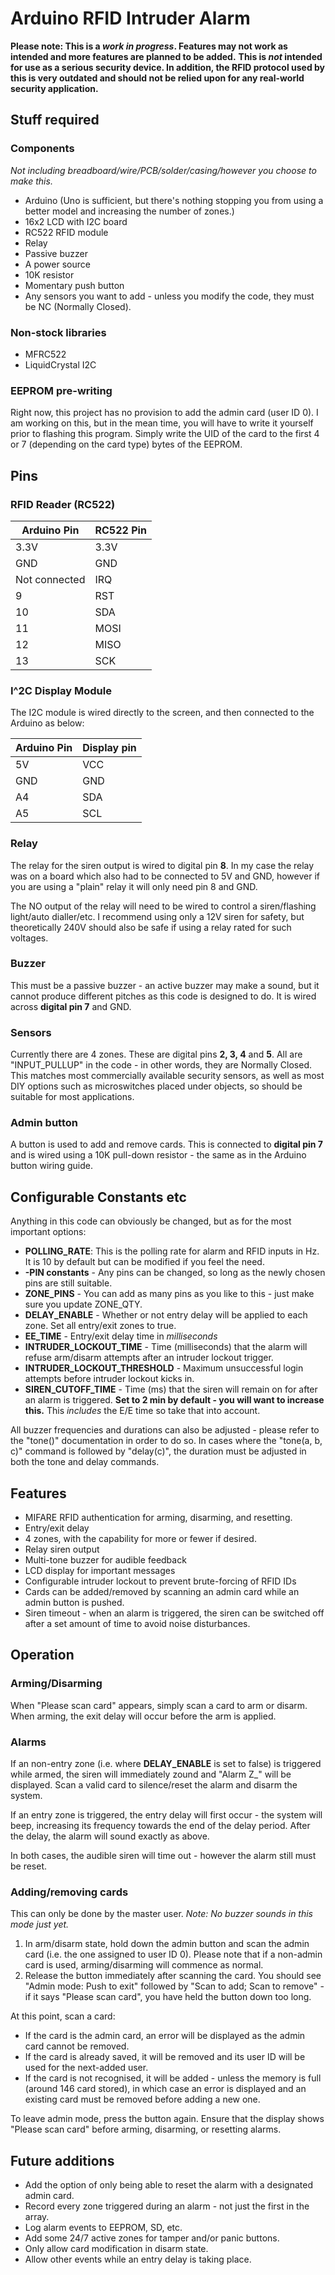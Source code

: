 # Arduino RFID Intruder Alarm

**Please note: This is a *work in progress*. Features may not work as intended and more features are planned to be added.**
**This is *not* intended for use as a serious security device. In addition, the RFID protocol used by this is very outdated
and should not be relied upon for any real-world security application.**

## Stuff required

### Components
*Not including breadboard/wire/PCB/solder/casing/however you choose to make this.*
- Arduino (Uno is sufficient, but there's nothing stopping you from using a better model and increasing the number of zones.)
- 16x2 LCD with I2C board
- RC522 RFID module
- Relay
- Passive buzzer
- A power source
- 10K resistor
- Momentary push button
- Any sensors you want to add - unless you modify the code, they must be NC (Normally Closed).

### Non-stock libraries
- MFRC522
- LiquidCrystal I2C

### EEPROM pre-writing
Right now, this project has no provision to add the admin card (user ID 0). I am working on this, but in the mean time, you will have to 
write it yourself prior to flashing this program. Simply write the UID of the card to the first 4 or 7 (depending on the card type) bytes
of the EEPROM. 

## Pins

### RFID Reader (RC522)

|Arduino Pin|RC522 Pin|
|-----------|---------|
|3.3V|3.3V|
|GND|GND|
|Not connected|IRQ|
|9|RST|
|10|SDA|
|11|MOSI|
|12|MISO|
|13|SCK|

### I^2C Display Module

The I2C module is wired directly to the screen, and then connected to the Arduino as below:

|Arduino Pin|Display pin|
|-----------|-----------|
|5V|VCC|
|GND|GND|
|A4|SDA|
|A5|SCL|

### Relay

The relay for the siren output is wired to digital pin **8**. In my case the relay was on a board which also had to be connected to 5V and GND, however if you are using a "plain" relay it will only need pin 8 and GND.

The NO output of the relay will need to be wired to control a siren/flashing light/auto dialler/etc. I recommend using only a 12V siren for safety, but theoretically 240V should also be safe if using a relay rated for such voltages.

### Buzzer

This must be a passive buzzer - an active buzzer may make a sound, but it cannot produce different pitches as this code is designed to do. It is wired across **digital pin 7** and GND.

### Sensors

Currently there are 4 zones. These are digital pins **2, 3, 4** and **5**. All are "INPUT\_PULLUP" in the code - in other words, they are Normally Closed. This matches most commercially available security sensors, as well as most DIY options such as microswitches placed under objects, so should be suitable for most applications.

### Admin button

A button is used to add and remove cards. This is connected to **digital pin 7** and is wired using a 10K pull-down resistor - the same as in the Arduino button wiring guide.

## Configurable Constants etc

Anything in this code can obviously be changed, but as for the most important options:

- **POLLING_RATE**: This is the polling rate for alarm and RFID inputs in Hz. It is 10 by default but can be modified if you feel the need.
- **-PIN constants** - Any pins can be changed, so long as the newly chosen pins are still suitable.
- **ZONE_PINS** - You can add as many pins as you like to this - just make sure you update ZONE\_QTY.
- **DELAY_ENABLE** - Whether or not entry delay will be applied to each zone. Set all entry/exit zones to true.
- **EE_TIME** - Entry/exit delay time in *milliseconds*
- **INTRUDER_LOCKOUT_TIME** - Time (milliseconds) that the alarm will refuse arm/disarm attempts after an intruder lockout trigger.
- **INTRUDER_LOCKOUT_THRESHOLD** - Maximum unsuccessful login attempts before intruder lockout kicks in.
- **SIREN_CUTOFF_TIME** - Time (ms) that the siren will remain on for after an alarm is triggered. **Set to 2 min by default - you will want to increase this.** This *includes* the E/E time so take that into account.

All buzzer frequencies and durations can also be adjusted - please refer to the "tone()" documentation in order to do so. In cases where the "tone(a, b, c)" command is followed by "delay(c)", the duration must be adjusted in both the tone and delay commands.

## Features
- MIFARE RFID authentication for arming, disarming, and resetting.
- Entry/exit delay
- 4 zones, with the capability for more or fewer if desired.
- Relay siren output
- Multi-tone buzzer for audible feedback
- LCD display for important messages
- Configurable intruder lockout to prevent brute-forcing of RFID IDs
- Cards can be added/removed by scanning an admin card while an admin button is pushed.
- Siren timeout - when an alarm is triggered, the siren can be switched off after a set amount of time to avoid noise disturbances.

## Operation
### Arming/Disarming
When "Please scan card" appears, simply scan a card to arm or disarm. When arming, the exit delay will occur before the arm is applied.


### Alarms
If an non-entry zone (i.e. where **DELAY_ENABLE** is set to false) is triggered while armed, the siren will immediately zound and "Alarm Z_" will be displayed. Scan a valid card to silence/reset the alarm and disarm the system.

If an entry zone is triggered, the entry delay will first occur - the system will beep, increasing its frequency towards the end of the delay period. After the delay, the alarm will sound exactly as above.

In both cases, the audible siren will time out - however the alarm still must be reset.

### Adding/removing cards
This can only be done by the master user. *Note: No buzzer sounds in this mode just yet.*
1. In arm/disarm state, hold down the admin button and scan the admin card (i.e. the one assigned to user ID 0). Please note that if a non-admin card is used, arming/disarming will commence as normal.
2. Release the button immediately after scanning the card. You should see "Admin mode: Push to exit" followed by "Scan to add; Scan to remove" - if it says "Please scan card", you have held the button down too long.

At this point, scan a card:
- If the card is the admin card, an error will be displayed as the admin card cannot be removed.
- If the card is already saved, it will be removed and its user ID will be used for the next-added user.
- If the card is not recognised, it will be added - unless the memory is full (around 146 card stored), in which case an error is displayed and an existing card must be removed before adding a new one.

To leave admin mode, press the button again. Ensure that the display shows "Please scan card" before arming, disarming, or resetting alarms.


## Future additions
- Add the option of only being able to reset the alarm with a designated admin card.
- Record every zone triggered during an alarm - not just the first in the array.
- Log alarm events to EEPROM, SD, etc.
- Add some 24/7 active zones for tamper and/or panic buttons.
- Only allow card modification in disarm state.
- Allow other events while an entry delay is taking place.
